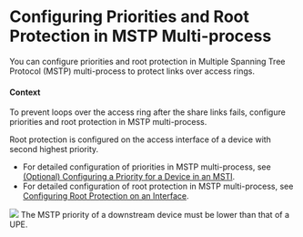 Configuring Priorities and Root Protection in MSTP Multi-process
================================================================

You can configure priorities and root protection in Multiple Spanning Tree Protocol (MSTP) multi-process to protect links over access rings.

#### Context

To prevent loops over the access ring after the share links fails, configure priorities and root protection in MSTP multi-process.

Root protection is configured on the access interface of a device with second highest priority.

* For detailed configuration of priorities in MSTP multi-process, see [(Optional) Configuring a Priority for a Device in an MSTI](dc_vrp_mstp_cfg_0008.html).
* For detailed configuration of root protection in MSTP multi-process, see [Configuring Root Protection on an Interface](dc_vrp_mstp_cfg_0030.html).

![](../../../../public_sys-resources/note_3.0-en-us.png) The MSTP priority of a downstream device must be lower than that of a UPE.